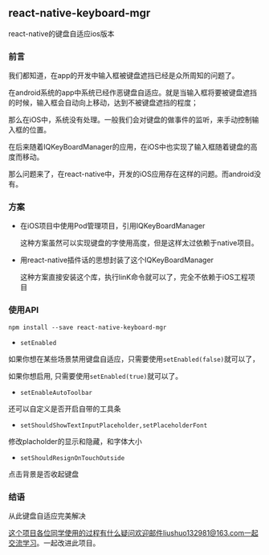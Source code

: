 ## react-native-keyboard-mgr

react-native的键盘自适应ios版本

### 前言

我们都知道，在app的开发中输入框被键盘遮挡已经是众所周知的问题了。

在android系统的app中系统已经作恶键盘自适应。就是当输入框将要被键盘遮挡的时候，输入框会自动向上移动，达到不被键盘遮挡的程度；

那么在iOS中，系统没有处理。一般我们会对键盘的做事件的监听，来手动控制输入框的位置。

在后来随着IQKeyBoardManager的应用，在iOS中也实现了输入框随着键盘的高度而移动。

那么问题来了，在react-native中，开发的iOS应用存在这样的问题。而android没有。

### 方案

- 在iOS项目中使用Pod管理项目，引用IQKeyBoardManager

    这种方案虽然可以实现键盘的字使用高度，但是这样太过依赖于native项目。
    
- 用react-native插件话的思想封装了这个IQKeyBoardManager

   这种方案直接安装这个库，执行linK命令就可以了，完全不依赖于iOS工程项目
   
   

### 使用API

``` npm install --save react-native-keyboard-mgr ```

- ```setEnabled```

如果你想在某些场景禁用键盘自适应，只需要使用```setEnabled(false)```就可以了，

如果你想启用, 只需要使用```setEnabled(true)```就可以了。


- ```setEnableAutoToolbar```

还可以自定义是否开启自带的工具条


- ```setShouldShowTextInputPlaceholder,setPlaceholderFont```

修改placholder的显示和隐藏，和字体大小

-  ```setShouldResignOnTouchOutside ```

点击背景是否收起键盘



### 结语

从此键盘自适应完美解决

这个项目各位同学使用的过程有什么疑问欢迎邮件liushuo132981@163.com一起交流学习。一起改进此项目。
    
    
    
